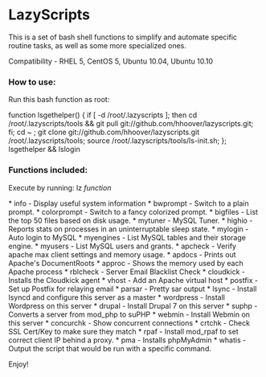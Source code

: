 <h1>LazyScripts</h1>

<p>This is a set of bash shell functions to simplify and automate specific routine tasks, as well as some more specialized ones.</p>

<p>Compatibility - RHEL 5, CentOS 5, Ubuntu 10.04, Ubuntu 10.10</p>

<h3>How to use:</h3>
<p> Run this bash function as root:</p>
	function lsgethelper() { if [ -d /root/.lazyscripts ]; then cd /root/.lazyscripts/tools && git pull git://github.com/hhoover/lazyscripts.git; fi; cd ~ ; git clone git://github.com/hhoover/lazyscripts.git /root/.lazyscripts/tools; source /root/.lazyscripts/tools/ls-init.sh; }; lsgethelper && lslogin

<h3>Functions included:</h3>
<p>Execute by running: lz <i>function</i></p>
* info  - Display useful system information 
* bwprompt  - Switch to a plain prompt. 
* colorprompt  - Switch to a fancy colorized prompt. 
* bigfiles  - List the top 50 files based on disk usage. 
* mytuner  - MySQL Tuner. 
* highio  - Reports stats on processes in an uninterruptable sleep state. 
* mylogin  - Auto login to MySQL 
* myengines  - List MySQL tables and their storage engine. 
* myusers  - List MySQL users and grants. 
* apcheck  - Verify apache max client settings and memory usage. 
* apdocs  - Prints out Apache's DocumentRoots 
* approc  - Shows the memory used by each Apache process 
* rblcheck  - Server Email Blacklist Check 
* cloudkick - Installs the Cloudkick agent
* vhost  - Add an Apache virtual host 
* postfix  - Set up Postfix for relaying email
* parsar - Pretty sar output
* lsync  - Install lsyncd and configure this server as a master
* wordpress  - Install Wordpress on this server 
* drupal  - Install Drupal 7 on this server 
* suphp - Converts a server from mod_php to suPHP
* webmin  - Install Webmin on this server 
* concurchk  - Show concurrent connections 
* crtchk - Check SSL Cert/Key to make sure they match
* rpaf - Install mod_rpaf to set correct client IP behind a proxy.
* pma - Installs phpMyAdmin
* whatis  - Output the script that would be run with a specific command.

<p>Enjoy!</p>
